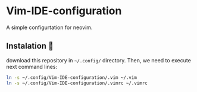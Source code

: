# Vim-IDE-configuration
A simple configurtation for neovim.


## Instalation 🔧
download this repository in ```~/.config/``` directory. Then, we need to execute next command lines:
``` Bash
ln -s ~/.config/Vim-IDE-configuration/.vim ~/.vim
ln -s ~/.config/Vim-IDE-configuration/.vimrc ~/.vimrc
```
